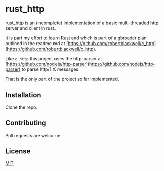# rust_http

rust_http is an (incomplete) implementation of a basic  multi-threaded http server and client in rust.

It is part my effort to learn Rust and which is part of a gbroader plan outlined in the readme.md at [https://github.com/robertblackwell/c_http](https://github.com/robertblackwell/c_http).

Like `c_http` this project  uses
the http-parser at [https://github.com/nodejs/http-parser](https://github.com/nodejs/http-parser) to parse http/1.X messages.

That is the only part of the project so far implemented.

## Installation

Clone the repo.
## Contributing
Pull requests are welcome.

## License
[MIT](https://choosealicense.com/licenses/mit/)